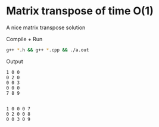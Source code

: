 # Matrix transpose of time O(1)

A nice matrix transpose solution

Compile + Run
```bash
g++ *.h && g++ *.cpp && ./a.out
```

Output
```
1 0 0
0 2 0
0 0 3
0 0 0
7 8 9


1 0 0 0 7
0 2 0 0 8
0 0 3 0 9
```
